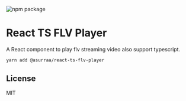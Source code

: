 
![npm package](https://img.shields.io/npm/v/@asuraa/react-ts-flv-player.svg?style=flat-square?style=flat-square)

# React TS FLV Player

A React component to play flv streaming video also support typescript.

```sh
yarn add @asurraa/react-ts-flv-player

```


## License

MIT

